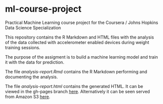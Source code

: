 ml-course-project
=================

Practical Machine Learning course project for the Coursera / Johns Hopkins Data Science Specialization

This repository contains the R Markdown and HTML files with the analysis of the data collected with accelerometer
enabled devices during weight training sessions.

The purpose of the assigment is to build a machine learning model and train it with the data for prediction.

The file *analysis-report.Rmd* contains the R Markdown performing and documenting the analysis.

The file *analysis-report.html* contains the generated HTML. It can be viewed in the gh-pages branch [here](https://iosephus.github.io/ml-course-project). Alternatively it can be seen served from Amazon S3 [here](https://s3-us-west-2.amazonaws.com/coursera-iosephus/analysis-report.html).

